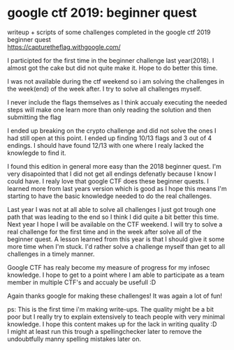 # google ctf 2019: beginner quest
writeup + scripts of some challenges completed in the google ctf 2019 beginner quest <br />
https://capturetheflag.withgoogle.com/

I participted for the first time in the beginner challenge last year(2018). I almost got the cake but did not quite make it. Hope to do better this time.

I was not available during the ctf weekend so i am solving the challenges in the week(end) of the week after. I try to solve all challenges myself.

I never include the flags themselves as I think accualy executing the needed steps will make one learn more than only reading the solution and then submitting the flag

I ended up breaking on the crypto challenge and did not solve the ones I had still open at this point. I ended up finding 10/13 flags and 3 out of 4 endings. I should have found 12/13 with one where I realy lacked the knowlegde to find it.

I found this edition in general more easy than the 2018 beginner quest. I'm very disapointed that I did not get all endings defenatly because I know I could have. I realy love that google CTF does these beginner quests. I learned more from last years version which is good as I hope this means I'm starting to have the basic knowledge needed to do the real challenges.

Last year I was not at all able to solve all challenges I just got trough one path that was leading to the end so I think I did quite a bit better this time.
Next year I hope I will be available on the CTF weekend. I will try to solve a real challenge for the first time and in the week after solve all of the beginner quest. A lesson learned from this year is that I should give it some more time when I'm stuck. I'd rather solve a challenge myself than get to all challenges in a timely manner.

Google CTF has realy become my measure of progress for my infosec knowledge. I hope to get to a point where I am able to participate as a team member in multiple CTF's and accualy be usefull :D

Again thanks google for making these challenges! It was again a lot of fun!

ps: This is the first time i'm making write-ups. The quality might be a bit poor but I really try to explain extensively to teach people with very minimal knowledge. I hope this content makes up for the lack in writing quality :D <br />
I might at least run this trough a spellingchecker later to remove the undoubtfully manny spelling mistakes later on.
